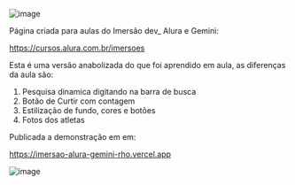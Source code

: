 ![image](https://github.com/user-attachments/assets/e1e7c560-acf2-428c-bb39-d1166a69430e)

Página criada para aulas do Imersão dev_ Alura e Gemini:

https://cursos.alura.com.br/imersoes

Esta é uma versão anabolizada do que foi aprendido em aula, as diferenças da aula são:

1. Pesquisa dinamica digitando na barra de busca
2. Botão de Curtir com contagem
3. Estilização de fundo, cores e botões
4. Fotos dos atletas

Publicada a demonstração em em:

https://imersao-alura-gemini-rho.vercel.app

![image](https://github.com/user-attachments/assets/4de71cce-e88f-46c5-a9d0-552440c5d20f)

